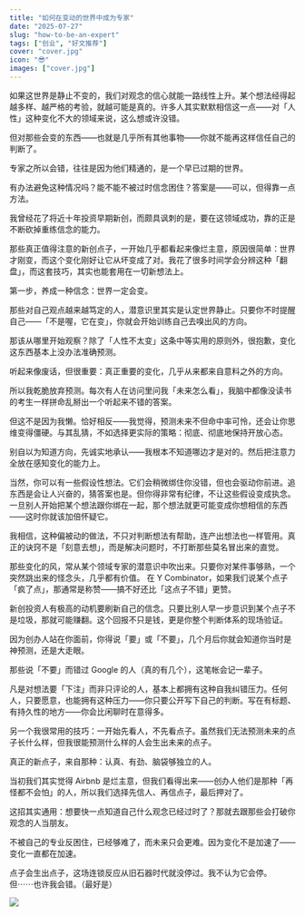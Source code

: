 ```yaml
---
title: "如何在变动的世界中成为专家"
date: "2025-07-27"
slug: "how-to-be-an-expert"
tags: ["创业", "好文推荐"]
cover: "cover.jpg"
icon: "😎"
images: ["cover.jpg"]
---
```

如果这世界是静止不变的，我们对观念的信心就能一路线性上升。某个想法经得起越多样、越严格的考验，就越可能是真的。许多人其实默默相信这一点——对「人性」这种变化不大的领域来说，这么想或许没错。



但对那些会变的东西——也就是几乎所有其他事物——你就不能再这样信任自己的判断了。



专家之所以会错，往往是因为他们精通的，是一个早已过期的世界。



有办法避免这种情况吗？能不能不被过时信念困住？答案是——可以，但得靠一点方法。



我曾经花了将近十年投资早期新创，而颇具讽刺的是，要在这领域成功，靠的正是不断砍掉重练信念的能力。



那些真正值得注意的新创点子，一开始几乎都看起来像烂主意，原因很简单：世界才刚变，而这个变化刚好让它从坏变成了对。我花了很多时间学会分辨这种「翻盘」，而这套技巧，其实也能套用在一切新想法上。



第一步，养成一种信念：世界一定会变。



那些对自己观点越来越笃定的人，潜意识里其实是认定世界静止。只要你不时提醒自己——「不是喔，它在变」，你就会开始训练自己去嗅出风的方向。



那该从哪里开始观察？除了「人性不太变」这条中等实用的原则外，很抱歉，变化这东西基本上没办法准确预测。



听起来像废话，但很重要：真正重要的变化，几乎从来都来自意料之外的方向。



所以我乾脆放弃预测。每次有人在访问里问我「未来怎么看」，我脑中都像没读书的考生一样拼命乱掰出一个听起来不错的答案。



但这不是因为我懒。恰好相反——我觉得，预测未来不但命中率可怜，还会让你思维变得僵硬。与其乱猜，不如选择更实际的策略：彻底、彻底地保持开放心态。



别自以为知道方向，先诚实地承认——我根本不知道哪边才是对的。然后把注意力全放在感知变化的能力上。



当然，你可以有一些假设性想法。它们会稍微绑住你没错，但也会驱动你前进。追东西是会让人兴奋的，猜答案也是。但你得非常有纪律，不让这些假设变成执念。
一旦别人开始把某个想法跟你绑在一起，那个想法就更可能变成你想相信的东西——这时你就该加倍怀疑它。



我相信，这种偏被动的做法，不只对判断想法有帮助，连产出想法也一样管用。真正的诀窍不是「刻意去想」，而是解决问题时，不打断那些莫名冒出来的直觉。



那些变化的风，常从某个领域专家的潜意识中吹出来。只要你对某件事够熟，一个突然跳出来的怪念头，几乎都有价值。
在 Y Combinator，如果我们说某个点子「疯了点」，那通常是称赞——搞不好还比「这点子不错」更赞。



新创投资人有极高的动机要刷新自己的信念。只要比别人早一步意识到某个点子不是垃圾，那就可能赚翻。这个回报不只是钱，更是你整个判断体系的现场验证。



因为创办人站在你面前，你得说「要」或「不要」，几个月后你就会知道你当时是神预测，还是大走眼。



那些说「不要」而错过 Google 的人（真的有几个），这笔帐会记一辈子。



凡是对想法要「下注」而非只评论的人，基本上都拥有这种自我纠错压力。任何人，只要愿意，也能拥有这种压力——你只要公开写下自己的判断。写在有标题、有持久性的地方——你会比闲聊时在意得多。



另一个我很常用的技巧：一开始先看人，不先看点子。虽然我们无法预测未来的点子长什么样，但我很能预测什么样的人会生出未来的点子。



真正的新点子，来自那种：认真、有劲、脑袋够独立的人。



当初我们其实觉得 Airbnb 是烂主意，但我们看得出来——创办人他们是那种「再怪都不会怕」的人，所以我们选择先信人、再信点子，最后押对了。



这招其实通用：想要快一点知道自己什么观念已经过时了？那就去跟那些会打破你观念的人当朋友。



不被自己的专业反困住，已经够难了，而未来只会更难。因为变化不是加速了——变化一直都在加速。



点子会生出点子，这场连锁反应从旧石器时代就没停过。我不认为它会停。
但⋯⋯也许我会错。（最好是）




![](https://prod-files-secure.s3.us-west-2.amazonaws.com/112d0858-5090-4d34-a606-b75eb8d65fd2/46476355-9cf3-4e99-9b7a-3531bc426380/1000202064.png?X-Amz-Algorithm=AWS4-HMAC-SHA256&X-Amz-Content-Sha256=UNSIGNED-PAYLOAD&X-Amz-Credential=ASIAZI2LB46667C5RWWU%2F20251025%2Fus-west-2%2Fs3%2Faws4_request&X-Amz-Date=20251025T133252Z&X-Amz-Expires=3600&X-Amz-Security-Token=IQoJb3JpZ2luX2VjELv%2F%2F%2F%2F%2F%2F%2F%2F%2F%2FwEaCXVzLXdlc3QtMiJHMEUCIQC%2BfI2KI7q03CS1OZ11fsMP6Gh%2F%2BcTvne%2FelKjLJ1bXkgIgCcc%2Fiej4S8y27gd5nL%2FP7bWTzu4ZSGaXcNiU8rkdOKEq%2FwMIdBAAGgw2Mzc0MjMxODM4MDUiDPjeR7fPcAl2FUgWGSrcAzBHARE17sSIs9J9m1s5QmIsDjjQn1Vm7woXKyP%2FaUur55lvEdcYB7n%2FJXz%2FK8pnw9nVfWJU1IixddXcG3myb4lPe9ef4y2nx2d5Oc%2FthU8AaZdwj9PtyEjBtYICX1%2B4h7jrz7FrxJQqmVV%2B5yQ8eM1UBpyzK4lYQ5j7OGTrBfteqL5KJv2qs2W4UGLimtyogoQBGfnJaMlv4ZYDBFVus0DUQ3%2FnXQ5Nrz48KkntebHnRQF3Xm9yqxE16dHNc7uLuWgWIZLTkrONjBrs%2BxTC3%2FvbY4jbtM5xHaUpztKgm52dOt2h5k99XhG%2Bvlc9%2Frto0nOf%2FeYKsrJG5szPF9ek1FY9VVIq4ye2%2FKkLnuNtIK2jVBFDHdlI8YE17WQwUx2QCvayIXCCzLmkD0wX4OnlQ3M6LrKqYI2hs22XAouv0%2FDZhEE7eVMxGIuzsroULGrUFlU0usYtbrSXMTjyEfUTh9es%2BGL47mfj7u7dfEn9w6lVfuZ7FfIItgDGXqCyVMWei3wWAQIAsc2obSga7NdtzNPYfqF59KcN6OKIOiXi9x2YdRCtGuJfNdvQgPY2pptN3KWNv9IDO5GR6NKw1iSJZBp%2BYMCjanXEkzB5BFZCOBPUOLkAr60y0VhtNG0DMLrX8scGOqUBiRGy9MO3VNkzw7LXnpwbhgEfYv9ly2mvKoBIq5U0KjgMerqYeBaYNn%2FCFToKZZiYHQi9jjuA8rK%2FOuQXwPDpW8M5ksjnqiLvY%2FXsqfybTg%2BGqpt31tM3lQBRLKSeK1X1%2FuDB%2B7cgSPGOy%2FG7DdWmgBnN4IaWlPc3dkZxVG7tseEDkR9TBIP1AOhmV8aISzbVBsAT5ONTO%2B60aLctcKwFwpsnqqXK&X-Amz-Signature=f04191d97b8524a4793603e024f7851ab0c38e9288851101c9f43cb4dfad87d9&X-Amz-SignedHeaders=host&x-amz-checksum-mode=ENABLED&x-id=GetObject)


